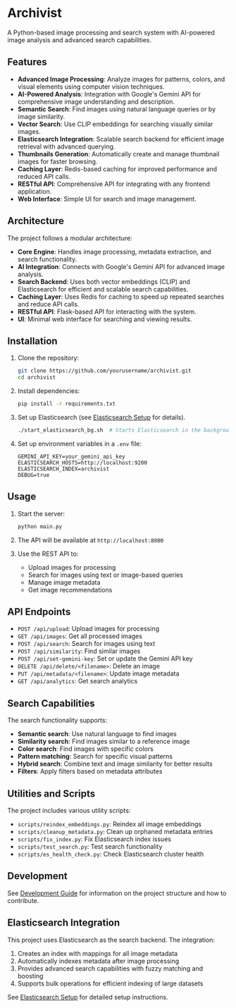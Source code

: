 # Archivist

A Python-based image processing and search system with AI-powered image analysis and advanced search capabilities.

## Features

- **Advanced Image Processing**: Analyze images for patterns, colors, and visual elements using computer vision techniques.
- **AI-Powered Analysis**: Integration with Google's Gemini API for comprehensive image understanding and description.
- **Semantic Search**: Find images using natural language queries or by image similarity.
- **Vector Search**: Use CLIP embeddings for searching visually similar images.
- **Elasticsearch Integration**: Scalable search backend for efficient image retrieval with advanced querying.
- **Thumbnails Generation**: Automatically create and manage thumbnail images for faster browsing.
- **Caching Layer**: Redis-based caching for improved performance and reduced API calls.
- **RESTful API**: Comprehensive API for integrating with any frontend application.
- **Web Interface**: Simple UI for search and image management.

## Architecture

The project follows a modular architecture:

- **Core Engine**: Handles image processing, metadata extraction, and search functionality.
- **AI Integration**: Connects with Google's Gemini API for advanced image analysis.
- **Search Backend**: Uses both vector embeddings (CLIP) and Elasticsearch for efficient and scalable search capabilities.
- **Caching Layer**: Uses Redis for caching to speed up repeated searches and reduce API calls.
- **RESTful API**: Flask-based API for interacting with the system.
- **UI**: Minimal web interface for searching and viewing results.

## Installation

1. Clone the repository:
   ```bash
   git clone https://github.com/yourusername/archivist.git
   cd archivist
   ```

2. Install dependencies:
   ```bash
   pip install -r requirements.txt
   ```

3. Set up Elasticsearch (see [Elasticsearch Setup](docs/elasticsearch_setup.md) for details).
   ```bash
   ./start_elasticsearch_bg.sh  # Starts Elasticsearch in the background
   ```

4. Set up environment variables in a `.env` file:
   ```
   GEMINI_API_KEY=your_gemini_api_key
   ELASTICSEARCH_HOSTS=http://localhost:9200
   ELASTICSEARCH_INDEX=archivist
   DEBUG=true
   ```

## Usage

1. Start the server:
   ```bash
   python main.py
   ```

2. The API will be available at `http://localhost:8000`

3. Use the REST API to:
   - Upload images for processing
   - Search for images using text or image-based queries
   - Manage image metadata
   - Get image recommendations

## API Endpoints

- `POST /api/upload`: Upload images for processing
- `GET /api/images`: Get all processed images
- `POST /api/search`: Search for images using text
- `POST /api/similarity`: Find similar images
- `POST /api/set-gemini-key`: Set or update the Gemini API key
- `DELETE /api/delete/<filename>`: Delete an image
- `PUT /api/metadata/<filename>`: Update image metadata
- `GET /api/analytics`: Get search analytics

## Search Capabilities

The search functionality supports:

- **Semantic search**: Use natural language to find images
- **Similarity search**: Find images similar to a reference image
- **Color search**: Find images with specific colors
- **Pattern matching**: Search for specific visual patterns
- **Hybrid search**: Combine text and image similarity for better results
- **Filters**: Apply filters based on metadata attributes

## Utilities and Scripts

The project includes various utility scripts:

- `scripts/reindex_embeddings.py`: Reindex all image embeddings
- `scripts/cleanup_metadata.py`: Clean up orphaned metadata entries
- `scripts/fix_index.py`: Fix Elasticsearch index issues
- `scripts/test_search.py`: Test search functionality
- `scripts/es_health_check.py`: Check Elasticsearch cluster health

## Development

See [Development Guide](docs/development.md) for information on the project structure and how to contribute.

## Elasticsearch Integration

This project uses Elasticsearch as the search backend. The integration:

1. Creates an index with mappings for all image metadata
2. Automatically indexes metadata after image processing
3. Provides advanced search capabilities with fuzzy matching and boosting
4. Supports bulk operations for efficient indexing of large datasets

See [Elasticsearch Setup](docs/elasticsearch_setup.md) for detailed setup instructions. 